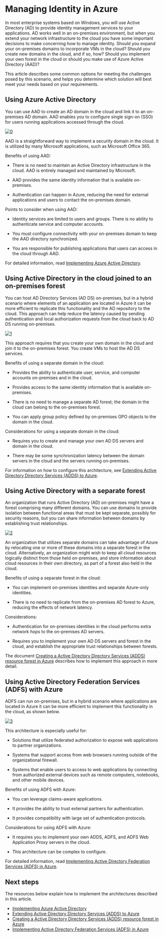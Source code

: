 <properties
   pageTitle="Managing identity in Azure | Microsoft Azure"
   description="Explains and compares the different methods available for managing identity in hybrid systems that span the on-premises/cloud boundary with Azure."
   services=""
   documentationCenter="na"
   authors="telmosampaio"
   manager="christb"
   editor=""
   tags=""/>
<tags
   ms.service="guidance"
   ms.devlang="na"
   ms.topic="article"
   ms.tgt_pltfrm="na"
   ms.workload="na"
   ms.date="10/26/2016"
   ms.author="telmosampaio"/>
   
# Managing Identity in Azure

In most enterprise systems based on Windows, you will use Active Directory (AD) to provide identity management services to your applications. AD works well in an on-premises environment, but when you extend your network infrastructure to the cloud you have some important decisions to make concerning how to manage identity. Should you expand your on-premises domains to incorporate VMs in the cloud? Should you create new domains in the cloud, and if so, how? Should you implement your own forest in the cloud or should you make use of Azure Active Directory (AAD)?

This article describes some common options for meeting the challenges posed by this scenario, and helps you determine which solution will best meet your needs based on your requirements.

## Using Azure Active Directory

You can use AAD to create an AD domain in the cloud and link it to an on-premises AD domain. AAD enables you to configure single sign-on (SSO) for users running applications accessed through the cloud.

[![0]][0]

AAD is a straightforward way to implement a security domain in the cloud. It is utilized by many Microsoft applications, such as Microsoft Office 365. 

Benefits of using AAD:

- There is no need to maintain an Active Directory infrastructure in the cloud. AAD is entirely managed and maintained by Microsoft.

- AAD provides the same identity information that is available on-premises.

- Authentication can happen in Azure, reducing the need for external applications and users to contact the on-premises domain.

Points to consider when using AAD:

- Identity services are limited to users and groups. There is no ability to authenticate service and computer accounts.

- You must configure connectivity with your on-premises domain to keep the AAD directory synchronized. 

- You are responsible for publishing applications that users can access in the cloud through AAD.

For detailed information, read [Implementing Azure Active Directory][implementing-aad].

## Using Active Directory in the cloud joined to an on-premises forest

You can host AD Directory Services (AD DS) on-premises, but in a hybrid scenario where elements of an application are located in Azure it can be more efficient to replicate this functionality and the AD repository to the cloud. This approach can help  reduce the latency caused by sending authentication and local authorization requests from the cloud back to AD DS running on-premises. 

[![1]][1]

This approach requires that you create your own domain in the cloud and join it to the on-premises forest. You create VMs to host the AD DS services.

Benefits of using a separate domain in the cloud:

- Provides the ability to authenticate user, service, and computer accounts on-premises and in the cloud.

- Provides access to the same identity information that is available on-premises.

- There is no need to manage a separate AD forest; the domain in the cloud can belong to the on-premises forest.

- You can apply group policy defined by on-premises GPO objects to the domain in the cloud.

Considerations for using a separate domain in the cloud:

- Requires you to create and manage your own AD DS servers and domain in the cloud.

- There may be some synchronization latency between the domain servers in the cloud and the servers running on-premises.

For information on how to configure this architecture, see [Extending Active Directory Directory Services (ADDS) to Azure][extending-adds].

## Using Active Directory with a separate forest

An organization that runs Active Directory (AD) on-premises might have a forest comprising many different domains. You can use domains to provide isolation between functional areas that must be kept separate, possibly for security reasons, but you can share information between domains by establishing trust relationships.

[![2]][2]

An organization that utilizes separate domains can take advantage of Azure by relocating one or more of these domains into a separate forest in the cloud. Alternatively, an organization might wish to keep all cloud resources logically distinct from those held on-premises, and store information about cloud resources in their own directory, as part of a forest also held in the cloud.

Benefits of using a separate forest in the cloud:

- You can implement on-premises identities and separate Azure-only identities.

- There is no need to replicate from the on-premises AD forest to Azure, reducing the effects of network latency.

Considerations:

- Authentication for on-premises identities in the cloud performs extra network *hops* to the on-premises AD servers.

- Requires you to implement your own AD DS servers and forest in the cloud, and establish the appropriate trust relationships between forests.

The document [Creating a Active Directory Directory Services (ADDS) resource forest in Azure][adds-forest-in-azure] describes how to implement this approach in more detail.

## Using Active Directory Federation Services (ADFS) with Azure

ADFS can run on-premises, but in a hybrid scenario where applications are located in Azure it can be more efficient to implement this functionality in the cloud, as shown below.

[![3]][3]

This architecture is especially useful for:

- Solutions that utilize federated authorization to expose web applications to partner organizations.

- Systems that support access from web browsers running outside of the organizational firewall.

- Systems that enable users to access to web applications by connecting from authorized external devices such as remote computers, notebooks, and other mobile devices. 

Benefits of using ADFS with Azure:

- You can leverage claims-aware applications.

- It provides the ability to trust external partners for authentication.

- It provides compatibility with large set of authentication protocols.

Considerations for using ADFS with Azure:

- It requires you to implement your own ADDS, ADFS, and ADFS Web Application Proxy servers in the cloud.

- This architecture can be complex to configure.

For detailed information, read [Implementing Active Directory Federation Services (ADFS) in Azure][adfs-in-azure].

## Next steps

The resources below explain how to implement the architectures described in this article.

- [Implementing Azure Active Directory][implementing-aad]
- [Extending Active Directory Directory Services (ADDS) to Azure][extending-adds]
- [Creating a Active Directory Directory Services (ADDS) resource forest in Azure][adds-forest-in-azure]
- [Implementing Active Directory Federation Services (ADFS) in Azure][adfs-in-azure]

<!-- Links -->
[0]: ./media/guidance-identity/figure1.png "Cloud identity architecture using Azure Active Directory"
[1]: ./media/guidance-identity/figure2.png "Secure hybrid network architecture with Active Directory"
[2]: ./media/guidance-identity/figure3.png "Secure hybrid network architecture with separate AD domains and forests"
[3]: ./media/guidance-identity/figure4.png "Secure hybrid network architecture with ADFS"
[implementing-aad]: ./guidance-identity-aad.md
[extending-adds]: ./guidance-identity-adds-extend-domain.md
[adds-forest-in-azure]: ./guidance-identity-adds-resource-forest.md
[adfs-in-azure]: ./guidance-identity-adfs.md